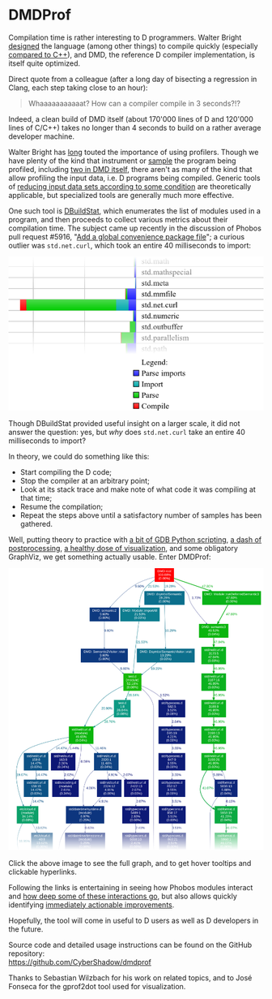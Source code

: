 DMDProf
=======

Compilation time is rather interesting to D programmers.
Walter Bright [designed](https://forum.dlang.org/post/hptdvo$kem$1@digitalmars.com) the language (among other things) to compile quickly 
(especially [compared to C++](http://www.drdobbs.com/cpp/c-compilation-speed/228701711)), 
and DMD, the reference D compiler implementation, is itself quite optimized.

Direct quote from a colleague (after a long day of bisecting a regression in Clang, each step taking close to an hour):

> Whaaaaaaaaaaat? How can a compiler compile in 3 seconds?!?

Indeed, a clean build of DMD itself (about 170'000 lines of D and 120'000 lines of C/C++) takes no longer than 4 seconds to build on a rather average developer machine.

Walter Bright has [long](https://forum.dlang.org/search?q=group:digitalmarsD%20author:Walter%20author:Bright%20content:profiler) touted the importance of using profilers.
Though we have plenty of the kind that instrument or [sample](https://github.com/VerySleepy/verysleepy) the program being profiled, 
including [two in DMD itself](https://dlang.org/dmd-linux.html#switch-profile),
there aren't as many of the kind that allow profiling the input data, i.e. D programs being compiled.
Generic tools of [reducing input data sets according to some condition](https://github.com/CyberShadow/DustMite) are theoretically applicable, 
but specialized tools are generally much more effective.

One such tool is [DBuildStat](https://github.com/CyberShadow/DBuildStat), which enumerates the list of modules used in a program,
and then proceeds to collect various metrics about their compilation time.
The subject came up recently in the discussion of Phobos pull request #5916, "[Add a global convenience package file](https://github.com/dlang/phobos/pull/5916)";
a curious outlier was `std.net.curl`, which took an entire 40 milliseconds to import:

<p align="center"><a href="scripting.svg"><img src="scripting.png"></a></p>

Though DBuildStat provided useful insight on a larger scale, it did not answer the question:
yes, but *why* does `std.net.curl` take an entire 40 milliseconds to import?

In theory, we could do something like this:

- Start compiling the D code;
- Stop the compiler at an arbitrary point;
- Look at its stack trace and make note of what code it was compiling at that time;
- Resume the compilation;
- Repeat the steps above until a satisfactory number of samples has been gathered.

Well, putting theory to practice with
[a bit of GDB Python scripting](https://github.com/CyberShadow/dmdprof/blob/master/dmdprof.py),
[a dash of postprocessing](https://github.com/CyberShadow/dmdprof/blob/master/linkify.d),
[a healthy dose of visualization](https://github.com/jrfonseca/gprof2dot/),
and some obligatory GraphViz, we get something actually usable. Enter DMDProf:

<p align="center"><a href="profile.svg"><img src="profile_thumb3.svg"></a></p>

Click the above image to see the full graph, and to get hover tooltips and clickable hyperlinks.

Following the links is entertaining in seeing how Phobos modules interact
and [how deep some of these interactions go](https://github.com/dlang/phobos/pull/5916#issuecomment-362896993),
but also allows quickly identifying [immediately actionable improvements](https://github.com/dlang/phobos/pull/6122).

Hopefully, the tool will come in useful to D users as well as D developers in the future.

Source code and detailed usage instructions can be found on the GitHub repository:  
https://github.com/CyberShadow/dmdprof

Thanks to Sebastian Wilzbach for his work on related topics, and to José Fonseca for the gprof2dot tool used for visualization.
